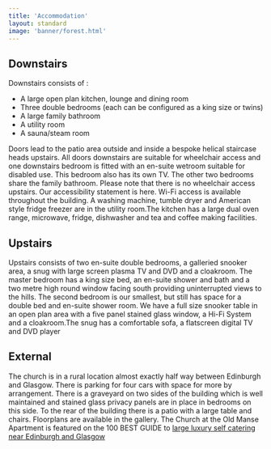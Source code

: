 ```yaml
---
title: 'Accommodation'
layout: standard
image: 'banner/forest.html'
---
```


## Downstairs

Downstairs consists of :

* A large open plan kitchen, lounge and dining room
* Three double bedrooms (each can be configured as a king size or twins)
* A large family bathroom
* A utility room
* A sauna/steam room

Doors lead to the patio area outside and inside a bespoke helical staircase heads upstairs. All doors downstairs are suitable for wheelchair access and one downstairs bedroom is fitted with an en-suite wetroom suitable for disabled use. This bedroom also has its own TV. The other two bedrooms share the family bathroom. Please note that there is no wheelchair access upstairs. Our accessibility statement is here. Wi-Fi access is available throughout the building. A washing machine, tumble dryer and American style fridge freezer are in the utility room.The kitchen has a large dual oven range, microwave, fridge, dishwasher and tea and coffee making facilities.

## Upstairs

Upstairs consists of two en-suite double bedrooms, a galleried snooker area, a snug with large screen plasma TV and DVD and a cloakroom.  The master bedroom has a king size bed, an en-suite shower and bath and a two metre high round window facing south providing uninterrupted views to the hills. The second bedroom is our smallest, but still has space for a double bed and en-suite shower room.  We have a full size snooker table in an open plan area with a five panel stained glass window, a Hi-Fi System and a cloakroom.The snug has a comfortable sofa, a flatscreen digital TV and DVD player

## External

The church is in a rural location almost exactly half way between Edinburgh and Glasgow. There is parking for four cars with space for more by arrangement. There is a graveyard on two sides of the building which is well maintained and stained glass privacy panels are in place in bedrooms on this side. To the rear of the building there is a patio with a large table and chairs. Floorplans are available in the gallery. The Church at the Old Manse Apartment is featured on the 100 BEST GUIDE to [large luxury self catering near Edinburgh and Glasgow](http://www.self-catering-scotland.co.uk/glasgow-edinburgh-self-catering/large-luxury-self-catering-edinburgh-glasgow.php)

<!--
Here is the content for the External section... ![alt text](https://github.com/adam-p/markdown-here/raw/master/src/common/images/icon48.png "Logo Title Text 1")
-->

